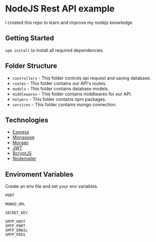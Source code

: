 # NodeJS Rest API example

I created this repo to learn and improve my nodejs knowledge

## Getting Started

`npm install` to install all required dependencies


## Folder Structure

- `controllers` - This folder controls api request and saving database.
- `routes` - This folder contains our API's routes.
- `models` - This folder contains database models.
- `middlewares` - This folder contains middlwares for our API.
- `helpers` - This folder contains npm packages.
- `services` - This folder contains mongo connection.


## Technologies

- [Express](https://expressjs.com/)
- [Mongoose](https://mongoosejs.com/)
- [Morgan](https://github.com/expressjs/morgan)
- [JWT](https://jwt.io/)
- [BcryptJS](https://www.npmjs.com/package/bcryptjs)
- [Nodemailer](https://nodemailer.com/about/)

## Enviroment Variables

Create an env file and set your env variables.

```
PORT

MONGO_URL

SECRET_KEY

SMTP_HOST
SMTP_PORT
SMTP_EMAIL
SMTP_PASS

```
